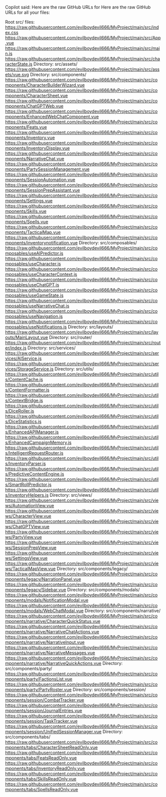 Copilot said: Here are the raw GitHub URLs for
Here are the raw GitHub URLs for all your files:

Root src/ files:
https://raw.githubusercontent.com/evilboydevil666/MyProject/main/src/index.css
https://raw.githubusercontent.com/evilboydevil666/MyProject/main/src/App.vue
https://raw.githubusercontent.com/evilboydevil666/MyProject/main/src/main.js
https://raw.githubusercontent.com/evilboydevil666/MyProject/main/src/characterState.js
Directory: src/assets/
https://raw.githubusercontent.com/evilboydevil666/MyProject/main/src/assets/vue.svg
Directory: src/components/
https://raw.githubusercontent.com/evilboydevil666/MyProject/main/src/components/CharacterBuilderWizard.vue
https://raw.githubusercontent.com/evilboydevil666/MyProject/main/src/components/CharacterSheet.vue
https://raw.githubusercontent.com/evilboydevil666/MyProject/main/src/components/ChatGPTWeb.vue
https://raw.githubusercontent.com/evilboydevil666/MyProject/main/src/components/EnhancedWebChatComponent.vue
https://raw.githubusercontent.com/evilboydevil666/MyProject/main/src/components/Feats.vue
https://raw.githubusercontent.com/evilboydevil666/MyProject/main/src/components/Inventory.vue
https://raw.githubusercontent.com/evilboydevil666/MyProject/main/src/components/InventoryDisplay.vue
https://raw.githubusercontent.com/evilboydevil666/MyProject/main/src/components/NarrativeChat.vue
https://raw.githubusercontent.com/evilboydevil666/MyProject/main/src/components/PartySessionManagement.vue
https://raw.githubusercontent.com/evilboydevil666/MyProject/main/src/components/SessionAutomation.vue
https://raw.githubusercontent.com/evilboydevil666/MyProject/main/src/components/SessionPrepAssistant.vue
https://raw.githubusercontent.com/evilboydevil666/MyProject/main/src/components/Settings.vue
https://raw.githubusercontent.com/evilboydevil666/MyProject/main/src/components/Skills.vue
https://raw.githubusercontent.com/evilboydevil666/MyProject/main/src/components/Spells.vue
https://raw.githubusercontent.com/evilboydevil666/MyProject/main/src/components/TacticalMap.vue
https://raw.githubusercontent.com/evilboydevil666/MyProject/main/src/components/inventorynotification.vue
Directory: src/composables/
https://raw.githubusercontent.com/evilboydevil666/MyProject/main/src/composables/useAIPredictor.js
https://raw.githubusercontent.com/evilboydevil666/MyProject/main/src/composables/useCharacter.js
https://raw.githubusercontent.com/evilboydevil666/MyProject/main/src/composables/useCharacterContext.js
https://raw.githubusercontent.com/evilboydevil666/MyProject/main/src/composables/useChatGPT.js
https://raw.githubusercontent.com/evilboydevil666/MyProject/main/src/composables/useGameState.js
https://raw.githubusercontent.com/evilboydevil666/MyProject/main/src/composables/useNarrativeChat.js
https://raw.githubusercontent.com/evilboydevil666/MyProject/main/src/composables/useNavigation.js
https://raw.githubusercontent.com/evilboydevil666/MyProject/main/src/composables/useNotifications.js
Directory: src/layouts/
https://raw.githubusercontent.com/evilboydevil666/MyProject/main/src/layouts/MainLayout.vue
Directory: src/router/
https://raw.githubusercontent.com/evilboydevil666/MyProject/main/src/router/index.js
Directory: src/services/
https://raw.githubusercontent.com/evilboydevil666/MyProject/main/src/services/AIService.js
https://raw.githubusercontent.com/evilboydevil666/MyProject/main/src/services/StorageService.js
Directory: src/utils/
https://raw.githubusercontent.com/evilboydevil666/MyProject/main/src/utils/ContentCache.js
https://raw.githubusercontent.com/evilboydevil666/MyProject/main/src/utils/ContentFormatter.js
https://raw.githubusercontent.com/evilboydevil666/MyProject/main/src/utils/ContextBridge.js
https://raw.githubusercontent.com/evilboydevil666/MyProject/main/src/utils/DiceRoller.js
https://raw.githubusercontent.com/evilboydevil666/MyProject/main/src/utils/DiceStatistics.js
https://raw.githubusercontent.com/evilboydevil666/MyProject/main/src/utils/EnhancedAPIManager.js
https://raw.githubusercontent.com/evilboydevil666/MyProject/main/src/utils/EnhancedCampaignMemory.js
https://raw.githubusercontent.com/evilboydevil666/MyProject/main/src/utils/IntelligentRequestRouter.js
https://raw.githubusercontent.com/evilboydevil666/MyProject/main/src/utils/InventoryParser.js
https://raw.githubusercontent.com/evilboydevil666/MyProject/main/src/utils/PredictiveContentEngine.js
https://raw.githubusercontent.com/evilboydevil666/MyProject/main/src/utils/SmartRollPredictor.js
https://raw.githubusercontent.com/evilboydevil666/MyProject/main/src/utils/inventoryHelpers.js
Directory: src/views/
https://raw.githubusercontent.com/evilboydevil666/MyProject/main/src/views/AutomationView.vue
https://raw.githubusercontent.com/evilboydevil666/MyProject/main/src/views/CharacterView.vue
https://raw.githubusercontent.com/evilboydevil666/MyProject/main/src/views/ChatGPTView.vue
https://raw.githubusercontent.com/evilboydevil666/MyProject/main/src/views/PartyView.vue
https://raw.githubusercontent.com/evilboydevil666/MyProject/main/src/views/SessionPrepView.vue
https://raw.githubusercontent.com/evilboydevil666/MyProject/main/src/views/SettingsView.vue
https://raw.githubusercontent.com/evilboydevil666/MyProject/main/src/views/TacticalMapView.vue
Directory: src/components/legacy/
https://raw.githubusercontent.com/evilboydevil666/MyProject/main/src/components/legacy/NarrationPanel.vue
https://raw.githubusercontent.com/evilboydevil666/MyProject/main/src/components/legacy/Sidebar.vue
Directory: src/components/modals/
https://raw.githubusercontent.com/evilboydevil666/MyProject/main/src/components/modals/NotificationModal.vue
https://raw.githubusercontent.com/evilboydevil666/MyProject/main/src/components/modals/WebChatModal.vue
Directory: src/components/narrative/
https://raw.githubusercontent.com/evilboydevil666/MyProject/main/src/components/narrative/CharacterQuickStatus.vue
https://raw.githubusercontent.com/evilboydevil666/MyProject/main/src/components/narrative/NarrativeChatActions.vue
https://raw.githubusercontent.com/evilboydevil666/MyProject/main/src/components/narrative/NarrativeInput.vue
https://raw.githubusercontent.com/evilboydevil666/MyProject/main/src/components/narrative/NarrativeMessages.vue
https://raw.githubusercontent.com/evilboydevil666/MyProject/main/src/components/narrative/NarrativeQuickActions.vue
Directory: src/components/party/
https://raw.githubusercontent.com/evilboydevil666/MyProject/main/src/components/party/FactionsList.vue
https://raw.githubusercontent.com/evilboydevil666/MyProject/main/src/components/party/PartyRoster.vue
Directory: src/components/session/
https://raw.githubusercontent.com/evilboydevil666/MyProject/main/src/components/session/CombatTracker.vue
https://raw.githubusercontent.com/evilboydevil666/MyProject/main/src/components/session/JournalEntries.vue
https://raw.githubusercontent.com/evilboydevil666/MyProject/main/src/components/session/TaskTracker.vue
https://raw.githubusercontent.com/evilboydevil666/MyProject/main/src/components/session/UnifiedSessionManager.vue
Directory: src/components/tabs/
https://raw.githubusercontent.com/evilboydevil666/MyProject/main/src/components/tabs/CharacterSheetReadOnly.vue
https://raw.githubusercontent.com/evilboydevil666/MyProject/main/src/components/tabs/FeatsReadOnly.vue
https://raw.githubusercontent.com/evilboydevil666/MyProject/main/src/components/tabs/InventoryReadOnly.vue
https://raw.githubusercontent.com/evilboydevil666/MyProject/main/src/components/tabs/SkillsReadOnly.vue
https://raw.githubusercontent.com/evilboydevil666/MyProject/main/src/components/tabs/SpellsReadOnly.vue
